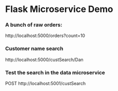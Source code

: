 # Flask Microservice Demo



### A bunch of raw orders:

http://localhost:5000/orders?count=10



### Customer name search

http://localhost:5000/custSearch/Dan

### Test the search in the data microservice

POST http://localhost:5001/custSearch

